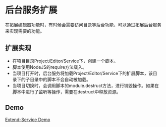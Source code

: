# 后台服务扩展
在拓展编辑器功能时，有时候会需要访问目录等后台功能，可以通过拓展后台服务来实现需要的功能。

## 扩展实现
* 在项目目录Project/Editor/Service下，创建一个脚本。
* 脚本使用NodeJS的require方法载入。
* 当项目打开时，后台服务将加载Project/Editor/Service下的扩展脚本，该目录下的子目录中的脚本不会自动被加载。
* 当项目切换时，会调用脚本的module.destruct方法，进行销毁操作。如果在脚本中进行了监听等操作，需要在destruct中释放资源。

## Demo
[Extend-Service Demo](http://engine.zuoyouxi.com/demo/misc/extend_service/index.html)   
